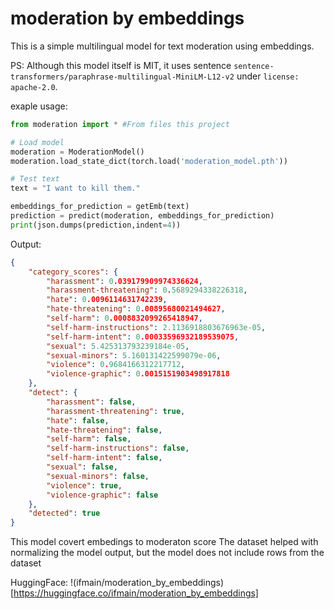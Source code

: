 # moderation by embeddings

This is a simple multilingual model for text moderation using embeddings.

PS: Although this model itself is MIT, it uses sentence `sentence-transformers/paraphrase-multilingual-MiniLM-L12-v2` under `license: apache-2.0`.

exaple usage:

```python
from moderation import * #From files this project

# Load model
moderation = ModerationModel()
moderation.load_state_dict(torch.load('moderation_model.pth'))

# Test text
text = "I want to kill them."

embeddings_for_prediction = getEmb(text)
prediction = predict(moderation, embeddings_for_prediction)
print(json.dumps(prediction,indent=4))
```

Output:
```json
{
    "category_scores": {
        "harassment": 0.039179909974336624,
        "harassment-threatening": 0.5689294338226318,
        "hate": 0.0096114631742239,
        "hate-threatening": 0.00895680021494627,
        "self-harm": 0.0008832099265418947,
        "self-harm-instructions": 2.1136918803676963e-05,
        "self-harm-intent": 0.00033596932189539075,
        "sexual": 5.425313793239184e-05,
        "sexual-minors": 5.160131422599079e-06,
        "violence": 0.9684166312217712,
        "violence-graphic": 0.0015151903498917818
    },
    "detect": {
        "harassment": false,
        "harassment-threatening": true,
        "hate": false,
        "hate-threatening": false,
        "self-harm": false,
        "self-harm-instructions": false,
        "self-harm-intent": false,
        "sexual": false,
        "sexual-minors": false,
        "violence": true,
        "violence-graphic": false
    },
    "detected": true
}
```


This model covert embedings to moderaton score
The dataset helped with normalizing the model output, but the model does not include rows from the dataset

HuggingFace: !(ifmain/moderation_by_embeddings)[https://huggingface.co/ifmain/moderation_by_embeddings]
